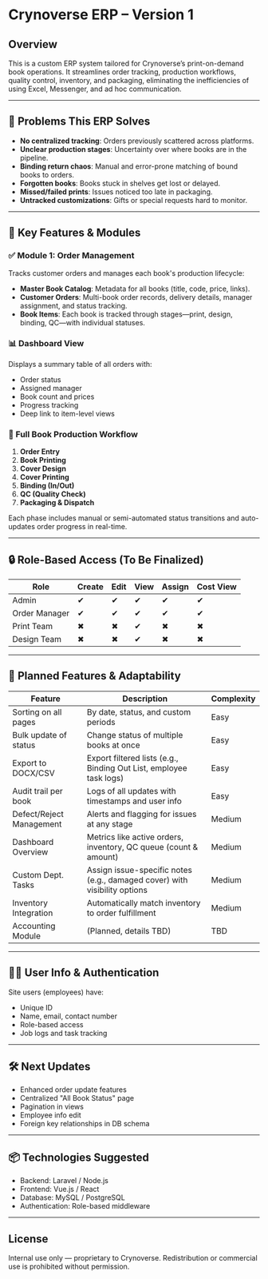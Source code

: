 # Crynoverse ERP – Version 1

## Overview

This is a custom ERP system tailored for Crynoverse’s print-on-demand book operations. It streamlines order tracking, production workflows, quality control, inventory, and packaging, eliminating the inefficiencies of using Excel, Messenger, and ad hoc communication.

---

## 🚩 Problems This ERP Solves

- **No centralized tracking**: Orders previously scattered across platforms.
- **Unclear production stages**: Uncertainty over where books are in the pipeline.
- **Binding return chaos**: Manual and error-prone matching of bound books to orders.
- **Forgotten books**: Books stuck in shelves get lost or delayed.
- **Missed/failed prints**: Issues noticed too late in packaging.
- **Untracked customizations**: Gifts or special requests hard to monitor.

---

## 🧩 Key Features & Modules

### ✅ Module 1: Order Management

Tracks customer orders and manages each book's production lifecycle:

- **Master Book Catalog**: Metadata for all books (title, code, price, links).
- **Customer Orders**: Multi-book order records, delivery details, manager assignment, and status tracking.
- **Book Items**: Each book is tracked through stages—print, design, binding, QC—with individual statuses.

### 📊 Dashboard View

Displays a summary table of all orders with:

- Order status
- Assigned manager
- Book count and prices
- Progress tracking
- Deep link to item-level views

### 🔁 Full Book Production Workflow

1. **Order Entry**
2. **Book Printing**
3. **Cover Design**
4. **Cover Printing**
5. **Binding (In/Out)**
6. **QC (Quality Check)**
7. **Packaging & Dispatch**

Each phase includes manual or semi-automated status transitions and auto-updates order progress in real-time.

---

## 🔒 Role-Based Access (To Be Finalized)

| Role          | Create | Edit | View | Assign | Cost View |
|---------------|--------|------|------|--------|-----------|
| Admin         | ✔      | ✔    | ✔    | ✔      | ✔         |
| Order Manager | ✔      | ✔    | ✔    | ✔      | ✔         |
| Print Team    | ✖      | ✖    | ✔    | ✖      | ✖         |
| Design Team   | ✖      | ✖    | ✔    | ✖      | ✖         |

---

## 🔮 Planned Features & Adaptability

| Feature                            | Description                                                                 | Complexity |
|-----------------------------------|-----------------------------------------------------------------------------|------------|
| Sorting on all pages              | By date, status, and custom periods                                        | Easy       |
| Bulk update of status             | Change status of multiple books at once                                    | Easy       |
| Export to DOCX/CSV                | Export filtered lists (e.g., Binding Out List, employee task logs)         | Easy       |
| Audit trail per book              | Logs of all updates with timestamps and user info                          | Easy       |
| Defect/Reject Management          | Alerts and flagging for issues at any stage                                | Medium     |
| Dashboard Overview                | Metrics like active orders, inventory, QC queue (count & amount)           | Medium     |
| Custom Dept. Tasks                | Assign issue-specific notes (e.g., damaged cover) with visibility options  | Medium     |
| Inventory Integration             | Automatically match inventory to order fulfillment                         | Medium     |
| Accounting Module                 | (Planned, details TBD)                                                     | TBD        |

---

## 👩‍💼 User Info & Authentication

Site users (employees) have:

- Unique ID
- Name, email, contact number
- Role-based access
- Job logs and task tracking

---

## 🛠️ Next Updates

- Enhanced order update features
- Centralized "All Book Status" page
- Pagination in views
- Employee info edit
- Foreign key relationships in DB schema

---

## 📦 Technologies Suggested

- Backend: Laravel / Node.js
- Frontend: Vue.js / React
- Database: MySQL / PostgreSQL
- Authentication: Role-based middleware

---

## License

Internal use only — proprietary to Crynoverse. Redistribution or commercial use is prohibited without permission.
